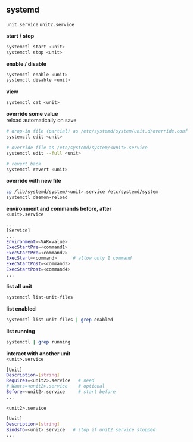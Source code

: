 systemd
---

`unit.service` `unit2.service`  

**start / stop**
```sh
systemctl start <unit>
systemctl stop <unit>
```

**enable / disable**
```sh
systemctl enable <unit>
systemctl disable <unit>
```

**view**
```sh
systemctl cat <unit>
```

**override some value**  
reload automatically on save
```sh
# drop-in file (partial) as /etc/systemd/system/unit.d/override.conf
systemctl edit <unit>

# override file as /etc/systemd/system/<unit>.service
systemctl edit --full <unit>

# revert back
systemctl revert <unit>
```

**override with new file**
```sh
cp /lib/systemd/system/<unit>.service /etc/systemd/system
systemctl daemon-reload
```

**environment and commands before, after**  
`<unit>.service`  
```sh
...
[Service]
...
Environment=<VAR=value>
ExecStartPre=<command1>
ExecStartPre=<command2>
ExecStart=<command>      # allow only 1 command
ExecStartPost=<command3>
ExecStartPost=<command4>
...
```

**list all unit**
```sh
systemctl list-unit-files
```

**list enabled**
```sh
systemctl list-unit-files | grep enabled
```

**list running**
```sh
systemctl | grep running
```

**interact with another unit**  
`<unit>.service`  
```sh
[Unit]
Description=[string]
Requires=<unit2>.service   # need
# Wants=<unit2>.service    # optional
Before=<unit2>.service     # start before
...
```
`<unit2>.service`  
```sh
[Unit]
Description=[string]
BindsTo=<unit>.service   # stop if unit2.service stopped
...
```
